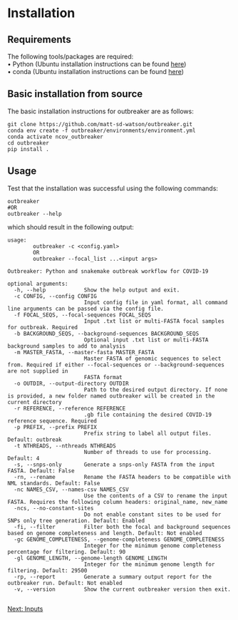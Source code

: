 # Installation

## Requirements
The following tools/packages are required: \
    • Python (Ubuntu installation instructions can be found [here](https://docs.python-guide.org/starting/install3/linux/)) \
    • conda (Ubuntu installation instructions can be found [here](https://docs.conda.io/projects/conda/en/latest/user-guide/install/linux.html))

    
## Basic installation from source

The basic installation instructions for outbreaker are as follows: 

```
git clone https://github.com/matt-sd-watson/outbreaker.git
conda env create -f outbreaker/environments/environment.yml
conda activate ncov_outbreaker
cd outbreaker
pip install .
```

## Usage

Test that the installation was successful using the following commands: 
```
outbreaker
#OR
outbreaker --help
```

which should result in the following output: 

```
usage: 
    	outbreaker -c <config.yaml> 
    	OR
    	outbreaker --focal_list ...<input args>

Outbreaker: Python and snakemake outbreak workflow for COVID-19

optional arguments:
  -h, --help            Show the help output and exit.
  -c CONFIG, --config CONFIG
                        Input config file in yaml format, all command line arguments can be passed via the config file.
  -f FOCAL_SEQS, --focal-sequences FOCAL_SEQS
                        Input .txt list or multi-FASTA focal samples for outbreak. Required
  -b BACKGROUND_SEQS, --background-sequences BACKGROUND_SEQS
                        Optional input .txt list or multi-FASTA background samples to add to analysis
  -m MASTER_FASTA, --master-fasta MASTER_FASTA
                        Master FASTA of genomic sequences to select from. Required if either --focal-sequences or --background-sequences are not supplied in
                        FASTA format
  -o OUTDIR, --output-directory OUTDIR
                        Path to the desired output directory. If none is provided, a new folder named outbreaker will be created in the current directory
  -r REFERENCE, --reference REFERENCE
                        .gb file containing the desired COVID-19 reference sequence. Required
  -p PREFIX, --prefix PREFIX
                        Prefix string to label all output files. Default: outbreak
  -t NTHREADS, --nthreads NTHREADS
                        Number of threads to use for processing. Default: 4
  -s, --snps-only       Generate a snps-only FASTA from the input FASTA. Default: False
  -rn, --rename         Rename the FASTA headers to be compatible with NML standards. Default: False
  -nc NAMES_CSV, --names-csv NAMES_CSV
                        Use the contents of a CSV to rename the input FASTA. Requires the following column headers: original_name, new_name
  -ncs, --no-constant-sites
                        Do not enable constant sites to be used for SNPs only tree generation. Default: Enabled
  -fi, --filter         Filter both the focal and background sequences based on genome completeness and length. Default: Not enabled
  -gc GENOME_COMPLETENESS, --genome-completeness GENOME_COMPLETENESS
                        Integer for the minimum genome completeness percentage for filtering. Default: 90
  -gl GENOME_LENGTH, --genome-length GENOME_LENGTH
                        Integer for the minimum genome length for filtering. Default: 29500
  -rp, --report         Generate a summary output report for the outbreaker run. Default: Not enabled
  -v, --version         Show the current outbreaker version then exit.
  
```

[Next: Inputs](2-INPUTS.md)
